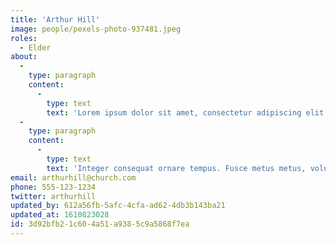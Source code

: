 ```yaml
---
title: 'Arthur Hill'
image: people/pexels-photo-937481.jpeg
roles:
  - Elder
about:
  -
    type: paragraph
    content:
      -
        type: text
        text: 'Lorem ipsum dolor sit amet, consectetur adipiscing elit. Nunc pulvinar odio arcu, vel pellentesque purus scelerisque et. Pellentesque habitant morbi tristique senectus et netus et malesuada fames ac turpis egestas. Nam egestas elit diam, id convallis risus pretium nec. Quisque enim augue, convallis id pharetra sit amet, facilisis sit amet nisl. In augue sem, dignissim in dui ac, porttitor tempor quam. Donec sit amet velit pharetra, placerat erat ut, imperdiet est. Sed vulputate sapien vitae euismod tincidunt.'
  -
    type: paragraph
    content:
      -
        type: text
        text: 'Integer consequat ornare tempus. Fusce metus metus, volutpat eget congue eu, suscipit nec mauris. In hac habitasse platea dictumst. Mauris nulla quam, tristique ac laoreet vel, interdum nec ante. Cras interdum faucibus augue, at elementum sem mollis eu. Duis lacus ipsum, faucibus sit amet odio non, varius porttitor purus. Sed erat mauris, venenatis in commodo non, pulvinar eget dolor. Vivamus sed nisi est. Phasellus efficitur in velit eu mattis. Mauris et nulla pellentesque, iaculis erat sit amet, auctor arcu. Orci varius natoque penatibus et magnis dis parturient montes, nascetur ridiculus mus.'
email: arthurhill@church.com
phone: 555-123-1234
twitter: arthurhill
updated_by: 612a56fb-5afc-4cfa-ad62-4db3b143ba21
updated_at: 1610823028
id: 3d92bfb2-1c60-4a51-a938-5c9a5868f7ea
---
```

